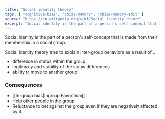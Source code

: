 ```yaml
---
title: "Social identity theory"
tags: [ "cognitive-bias", "cbias-memory", "cbias-memory-edit" ]
source: "https://en.wikipedia.org/wiki/Social_identity_theory"
excerpt: "Social identity is the part of a person's self-concept that is made from their membership in a social group."
---
```


Social identity is the part of a person's self-concept that is made from their membership in a social group.

Social Identity theory tries to explain inter-group behaviors as a result of...
- difference in status within the group
- legitimacy and stability of the status differences
- ability to move to another group

### Consequences

- [[In-group bias|Ingroup Favoritism]]
- Help other people in the group
- Reluctance to bet against the group even if they are negatively affected by it.